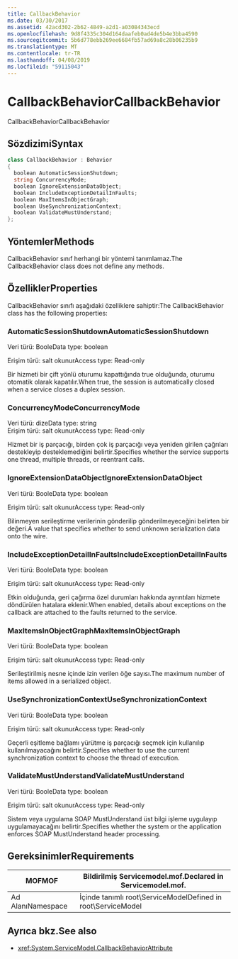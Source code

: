 ```yaml
---
title: CallbackBehavior
ms.date: 03/30/2017
ms.assetid: 42acd302-2b62-4849-a2d1-a03084343ecd
ms.openlocfilehash: 9d8f4335c304d164daafeb0ad4de5b4e3bba4590
ms.sourcegitcommit: 5b6d778ebb269ee6684fb57ad69a8c28b06235b9
ms.translationtype: MT
ms.contentlocale: tr-TR
ms.lasthandoff: 04/08/2019
ms.locfileid: "59115043"
---
```

# <a name="callbackbehavior"></a><span data-ttu-id="d728b-102">CallbackBehavior</span><span class="sxs-lookup"><span data-stu-id="d728b-102">CallbackBehavior</span></span>
<span data-ttu-id="d728b-103">CallbackBehavior</span><span class="sxs-lookup"><span data-stu-id="d728b-103">CallbackBehavior</span></span>  
  
## <a name="syntax"></a><span data-ttu-id="d728b-104">Sözdizimi</span><span class="sxs-lookup"><span data-stu-id="d728b-104">Syntax</span></span>  
  
```csharp
class CallbackBehavior : Behavior  
{  
  boolean AutomaticSessionShutdown;  
  string ConcurrencyMode;  
  boolean IgnoreExtensionDataObject;  
  boolean IncludeExceptionDetailInFaults;  
  boolean MaxItemsInObjectGraph;  
  boolean UseSynchronizationContext;  
  boolean ValidateMustUnderstand;  
};  
```  
  
## <a name="methods"></a><span data-ttu-id="d728b-105">Yöntemler</span><span class="sxs-lookup"><span data-stu-id="d728b-105">Methods</span></span>  
 <span data-ttu-id="d728b-106">CallbackBehavior sınıf herhangi bir yöntemi tanımlamaz.</span><span class="sxs-lookup"><span data-stu-id="d728b-106">The CallbackBehavior class does not define any methods.</span></span>  
  
## <a name="properties"></a><span data-ttu-id="d728b-107">Özellikler</span><span class="sxs-lookup"><span data-stu-id="d728b-107">Properties</span></span>  
 <span data-ttu-id="d728b-108">CallbackBehavior sınıfı aşağıdaki özelliklere sahiptir:</span><span class="sxs-lookup"><span data-stu-id="d728b-108">The CallbackBehavior class has the following properties:</span></span>  
  
### <a name="automaticsessionshutdown"></a><span data-ttu-id="d728b-109">AutomaticSessionShutdown</span><span class="sxs-lookup"><span data-stu-id="d728b-109">AutomaticSessionShutdown</span></span>  
 <span data-ttu-id="d728b-110">Veri türü: Boole</span><span class="sxs-lookup"><span data-stu-id="d728b-110">Data type: boolean</span></span>  
  
 <span data-ttu-id="d728b-111">Erişim türü: salt okunur</span><span class="sxs-lookup"><span data-stu-id="d728b-111">Access type: Read-only</span></span>  
  
 <span data-ttu-id="d728b-112">Bir hizmeti bir çift yönlü oturumu kapattığında true olduğunda, oturumu otomatik olarak kapatılır.</span><span class="sxs-lookup"><span data-stu-id="d728b-112">When true, the session is automatically closed when a service closes a duplex session.</span></span>  
  
### <a name="concurrencymode"></a><span data-ttu-id="d728b-113">ConcurrencyMode</span><span class="sxs-lookup"><span data-stu-id="d728b-113">ConcurrencyMode</span></span>  
 <span data-ttu-id="d728b-114">Veri türü: dize</span><span class="sxs-lookup"><span data-stu-id="d728b-114">Data type: string</span></span>  
<span data-ttu-id="d728b-115">Erişim türü: salt okunur</span><span class="sxs-lookup"><span data-stu-id="d728b-115">Access type: Read-only</span></span>  
  
 <span data-ttu-id="d728b-116">Hizmet bir iş parçacığı, birden çok iş parçacığı veya yeniden girilen çağrıları destekleyip desteklemediğini belirtir.</span><span class="sxs-lookup"><span data-stu-id="d728b-116">Specifies whether the service supports one thread, multiple threads, or reentrant calls.</span></span>  
  
### <a name="ignoreextensiondataobject"></a><span data-ttu-id="d728b-117">IgnoreExtensionDataObject</span><span class="sxs-lookup"><span data-stu-id="d728b-117">IgnoreExtensionDataObject</span></span>  
 <span data-ttu-id="d728b-118">Veri türü: Boole</span><span class="sxs-lookup"><span data-stu-id="d728b-118">Data type: boolean</span></span>  
  
 <span data-ttu-id="d728b-119">Erişim türü: salt okunur</span><span class="sxs-lookup"><span data-stu-id="d728b-119">Access type: Read-only</span></span>  
  
 <span data-ttu-id="d728b-120">Bilinmeyen serileştirme verilerinin gönderilip gönderilmeyeceğini belirten bir değeri.</span><span class="sxs-lookup"><span data-stu-id="d728b-120">A value that specifies whether to send unknown serialization data onto the wire.</span></span>  
  
### <a name="includeexceptiondetailinfaults"></a><span data-ttu-id="d728b-121">IncludeExceptionDetailInFaults</span><span class="sxs-lookup"><span data-stu-id="d728b-121">IncludeExceptionDetailInFaults</span></span>  
 <span data-ttu-id="d728b-122">Veri türü: Boole</span><span class="sxs-lookup"><span data-stu-id="d728b-122">Data type: boolean</span></span>  
  
 <span data-ttu-id="d728b-123">Erişim türü: salt okunur</span><span class="sxs-lookup"><span data-stu-id="d728b-123">Access type: Read-only</span></span>  
  
 <span data-ttu-id="d728b-124">Etkin olduğunda, geri çağırma özel durumları hakkında ayrıntıları hizmete döndürülen hatalara eklenir.</span><span class="sxs-lookup"><span data-stu-id="d728b-124">When enabled, details about exceptions on the callback are attached to the faults returned to the service.</span></span>  
  
### <a name="maxitemsinobjectgraph"></a><span data-ttu-id="d728b-125">MaxItemsInObjectGraph</span><span class="sxs-lookup"><span data-stu-id="d728b-125">MaxItemsInObjectGraph</span></span>  
 <span data-ttu-id="d728b-126">Veri türü: Boole</span><span class="sxs-lookup"><span data-stu-id="d728b-126">Data type: boolean</span></span>  
  
 <span data-ttu-id="d728b-127">Erişim türü: salt okunur</span><span class="sxs-lookup"><span data-stu-id="d728b-127">Access type: Read-only</span></span>  
  
 <span data-ttu-id="d728b-128">Serileştirilmiş nesne içinde izin verilen öğe sayısı.</span><span class="sxs-lookup"><span data-stu-id="d728b-128">The maximum number of items allowed in a serialized object.</span></span>  
  
### <a name="usesynchronizationcontext"></a><span data-ttu-id="d728b-129">UseSynchronizationContext</span><span class="sxs-lookup"><span data-stu-id="d728b-129">UseSynchronizationContext</span></span>  
 <span data-ttu-id="d728b-130">Veri türü: Boole</span><span class="sxs-lookup"><span data-stu-id="d728b-130">Data type: boolean</span></span>  
  
 <span data-ttu-id="d728b-131">Erişim türü: salt okunur</span><span class="sxs-lookup"><span data-stu-id="d728b-131">Access type: Read-only</span></span>  
  
 <span data-ttu-id="d728b-132">Geçerli eşitleme bağlamı yürütme iş parçacığı seçmek için kullanılıp kullanılmayacağını belirtir.</span><span class="sxs-lookup"><span data-stu-id="d728b-132">Specifies whether to use the current synchronization context to choose the thread of execution.</span></span>  
  
### <a name="validatemustunderstand"></a><span data-ttu-id="d728b-133">ValidateMustUnderstand</span><span class="sxs-lookup"><span data-stu-id="d728b-133">ValidateMustUnderstand</span></span>  
 <span data-ttu-id="d728b-134">Veri türü: Boole</span><span class="sxs-lookup"><span data-stu-id="d728b-134">Data type: boolean</span></span>  
  
 <span data-ttu-id="d728b-135">Erişim türü: salt okunur</span><span class="sxs-lookup"><span data-stu-id="d728b-135">Access type: Read-only</span></span>  
  
 <span data-ttu-id="d728b-136">Sistem veya uygulama SOAP MustUnderstand üst bilgi işleme uygulayıp uygulamayacağını belirtir.</span><span class="sxs-lookup"><span data-stu-id="d728b-136">Specifies whether the system or the application enforces SOAP MustUnderstand header processing.</span></span>  
  
## <a name="requirements"></a><span data-ttu-id="d728b-137">Gereksinimler</span><span class="sxs-lookup"><span data-stu-id="d728b-137">Requirements</span></span>  
  
|<span data-ttu-id="d728b-138">MOF</span><span class="sxs-lookup"><span data-stu-id="d728b-138">MOF</span></span>|<span data-ttu-id="d728b-139">Bildirilmiş Servicemodel.mof.</span><span class="sxs-lookup"><span data-stu-id="d728b-139">Declared in Servicemodel.mof.</span></span>|  
|---------|-----------------------------------|  
|<span data-ttu-id="d728b-140">Ad Alanı</span><span class="sxs-lookup"><span data-stu-id="d728b-140">Namespace</span></span>|<span data-ttu-id="d728b-141">İçinde tanımlı root\ServiceModel</span><span class="sxs-lookup"><span data-stu-id="d728b-141">Defined in root\ServiceModel</span></span>|  
  
## <a name="see-also"></a><span data-ttu-id="d728b-142">Ayrıca bkz.</span><span class="sxs-lookup"><span data-stu-id="d728b-142">See also</span></span>

- <xref:System.ServiceModel.CallbackBehaviorAttribute>
